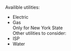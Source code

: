 Availible utilities: </br>
- Electric
- Gas </br>
Only for New York State </br>
Other utilities to consider: </br>
- ISP
- Water
